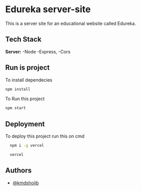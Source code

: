 
# Edureka server-site

This is a server site for an educational website called Edureka.


## Tech Stack

**Server:**
-Node
-Express,
-Cors

## Run is project

To install dependecies

```bash
npm install
```

To Run this project 

```bash
npm start
```


## Deployment

To deploy this project run this on cmd

```bash
  npm i -g vercel
```

```bash
  vercel
```


## Authors

- [@kmdshojib](https://github.com/kmdshojib)

